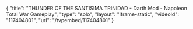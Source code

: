 {
    "title": "THUNDER OF THE SANTISIMA TRINIDAD - Darth Mod - Napoleon Total War Gameplay",
    "type": "solo",
    "layout": "iframe-static",
    "videoId": "117404801",
    "url": "\/tvpembed\/117404801"
}